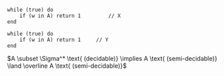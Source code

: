 

```
while (true) do
	if (w in A) return 1         // X
end

while (true) do
	if (w in A) return 1     // Y
end
```

$A \subset \Sigma^* \text{ (decidable)} \implies A \text{ (semi-decidable)} \land \overline A \text{ (semi-decidable)}$

